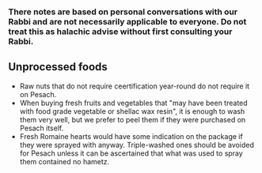 ### There notes are based on personal conversations with our Rabbi and are not necessarily applicable to everyone.  Do not treat this as halachic advise without first consulting your Rabbi.

## Unprocessed foods
* Raw nuts that do not require ceertification year-round do not require it on Pesach.
* When buying fresh fruits and vegetables that "may have been treated with food grade vegetable or shellac wax resin", it is enough to wash them very well, but we prefer to peel them if they were purchased on Pesach itself.
* Fresh Romaine hearts would have some indication on the package if they were sprayed with anyway.  Triple-washed ones should be avoided for Pesach unless it can be ascertained that what was used to spray them contained no hametz.
